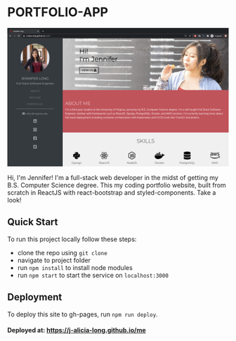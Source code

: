 # PORTFOLIO-APP
![Site Dashboard](/public/images/site-screenshot.png?raw=true "Jennifer Long - Site Dashboard")

Hi, I'm Jennifer! I'm a full-stack web developer in the midst of getting my B.S. Computer Science degree. This my coding portfolio website, built from scratch in ReactJS with react-bootstrap and styled-components. Take a look!

## Quick Start
To run this project locally follow these steps:
  - clone the repo using `git clone`
  - navigate to project folder
  - run `npm install` to install node modules
  - run `npm start` to start the service on `localhost:3000`

## Deployment
To deploy this site to gh-pages, run `npm run deploy`.

#### Deployed at: https://j-alicia-long.github.io/me
